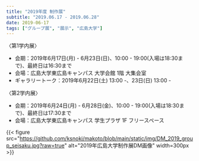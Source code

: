 ```yaml
---
title: "2019年度 制作展"
subtitle: "2019.06.17 - 2019.06.28"
date: 2019-06-17
tags: ["グループ展", "展示", "広島大学"]
---
```

〈第1学内展〉
- 会期：2019年6月17日(月) - 6月23日(日)、10:00 - 19:00(入場は18:30まで)、最終日は16:30まで
- 会場：広島大学東広島キャンパス 大学会館 1階 大集会室
- ギャラリートーク：2019年6月22日(土) 13:00 -、23日(日) 13:00 -

〈第2学内展〉
- 会期：2019年6月24日(月) - 6月28日(金)、10:00 - 19:00(入場は18:30まで)、最終日は17:30まで
- 会場：広島大学東広島キャンパス 学生プラザ 1F フリースペース

{{< figure src="https://github.com/ksnoki/makoto/blob/main/static/img/DM_2019_group_seisaku.jpg?raw=true" alt="2019年広島大学制作展DM画像" width=300px >}}



